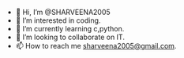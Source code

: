 - 👋 Hi, I’m @SHARVEENA2005
- 👀 I’m interested in coding.
- 🌱 I’m currently learning c,python.
- 💞️ I’m looking to collaborate on IT.
- 📫 How to reach me sharveena2005@gmail.com.

<!---
SHARVEENA2005/SHARVEENA2005 is a ✨ special ✨ repository because its `README.md` (this file) appears on your GitHub profile.
You can click the Preview link to take a look at your changes.
--->

